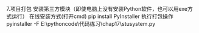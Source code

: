 7.项目打包
安装第三方模块（即使电脑上没有安装Python软件，也可以用exe方式运行）
在线安装方式(打开cmd)
pip install PyInstaller
执行打包操作
pyinstaller -F E:\pythoncode\代码练习\chap17\stusystem.py
